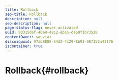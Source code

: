 ```yaml
---
title: Rollback
seo-title: Rollback
description: null
seo-description: null
page-status-flag: never-activated
uuid: 93315d6f-40a4-4812-aba5-da68f1b73528
contentOwner: sauviat
discoiquuid: 97ab8888-54d2-4c29-8b91-687352a43176
iscontainer: true
---
```


# Rollback{#rollback}

